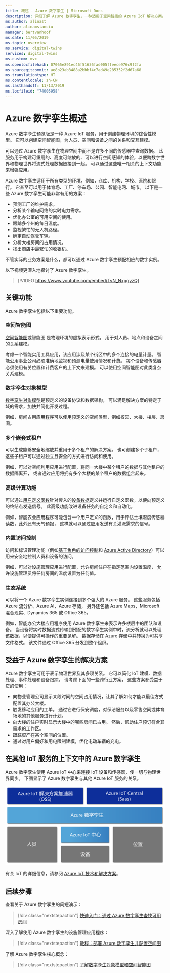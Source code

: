 ```yaml
---
title: 概述 - Azure 数字孪生 | Microsoft Docs
description: 详细了解 Azure 数字孪生，一种适用于空间智能的 Azure IoT 解决方案。
ms.author: alinast
author: alinamstanciu
manager: bertvanhoof
ms.date: 11/05/2019
ms.topic: overview
ms.service: digital-twins
services: digital-twins
ms.custom: mvc
ms.openlocfilehash: 07065e891ec46f51636fad005ffeece976c9f2fa
ms.sourcegitcommit: ae8b23ab3488a2bbbf4c7ad49e285352f2d67a68
ms.translationtype: HT
ms.contentlocale: zh-CN
ms.lasthandoff: 11/13/2019
ms.locfileid: "74005958"
---
```

# <a name="overview-of-azure-digital-twins"></a>Azure 数字孪生概述

Azure 数字孪生预览版是一种 Azure IoT 服务，用于创建物理环境的综合性模型。 它可以创建空间智能图，为人员、空间和设备之间的关系和交互建模。

可以通过 Azure 数字孪生在物理空间中而不是许多不同的传感器中查询数据。 此服务用于构建可重用的、高度可缩放的、可以进行空间感知的体验，以便跨数字世界和物理世界将流式处理数据链接到一起。 可以通过这些唯一相关的上下文功能来增强应用。 

Azure 数字孪生适用于所有类型的环境，例如，仓库、机构、学校、医院和银行。 它甚至可以用于体育场、工厂、停车场、公园、智能电网、城市。 以下是一些 Azure 数字孪生可能非常有用的方案：

- 预测工厂的维护需求。
- 分析某个输电网络的实时电力需求。
- 优化办公室的可用空间的使用。
- 跟踪多个州的每日温度。
- 监视繁忙的无人机路径。
- 确定自动驾驶车辆。
- 分析大楼房间的占用情况。
- 找出商店中最繁忙的收银机。

不管实际的业务方案是什么，都可以通过 Azure 数字孪生预配相应的数字实例。

以下视频更深入地探讨了 Azure 数字孪生。

> [!VIDEO https://www.youtube.com/embed/TvN_NxpgyzQ]

## <a name="key-capabilities"></a>关键功能

Azure 数字孪生包括以下重要功能。

### <a name="spatial-intelligence-graph"></a>空间智能图

[  空间智能图](./concepts-objectmodel-spatialgraph.md#spatial-intelligence-graph)或智能图  是物理环境的虚拟表示形式， 用于对人员、地点和设备之间的关系建模。

考虑一个智能实用工具应用，该应用涉及某个街区中的多个连接的电量计量。 智能公用事业公司必须准确地监视和预测电量使用情况和计费。 每个设备和传感器必须使用有关位置和计费客户的上下文来建模。 可以使用空间智能图对此类复杂关系建模。

### <a name="digital-twin-object-models"></a>数字孪生对象模型

[数字孪生对象模型](./concepts-objectmodel-spatialgraph.md#digital-twins-object-models)是预定义的设备协议和数据架构， 可以满足解决方案的特定于域的需求，加快并简化开发过程。

例如，房间占用应用程序可以使用预定义的空间类型，例如校园、大楼、楼层、房间。

### <a name="multiple-and-nested-tenants"></a>多个嵌套式租户

可以生成能够安全地缩放并重用于多个租户的解决方案。 也可创建多个子租户，这些子租户可以通过独立且安全的方式进行访问和使用。

例如，可以对空间利用应用进行配置，将同一大楼中某个租户的数据与其他租户的数据隔离开， 或者通过应用将拥有多个大楼的某个租户的数据组合起来。

### <a name="advanced-compute-capabilities"></a>高级计算功能

可以通过[用户定义函数](./concepts-user-defined-functions.md)针对传入的[设备数据](./concepts-device-ingress.md)定义并运行自定义函数，以便向预定义的终结点发送信号。 此高级功能改进设备任务的自定义和自动化。

例如，智能农业应用程序可能包含一个用户定义的函数，用于评估土壤湿度传感器读数，此外还有天气预报， 这样就可以通过应用发送有关灌溉需求的信号。

### <a name="built-in-access-control"></a>内置访问控制

访问和标识管理功能（例如[基于角色的访问控制](./security-role-based-access-control.md)和 [Azure Active Directory](./security-authenticating-apis.md)）可以用来安全地控制人员和设备的访问。

例如，可以对设施管理应用进行配置，允许房间住户在指定范围内设置温度， 允许设施管理员将任何房间的温度设置为任何值。

### <a name="ecosystem"></a>生态系统

可以将一个 Azure 数字孪生实例连接到多个强大的 Azure 服务。 这些服务包括 Azure 流分析、Azure AI、Azure 存储， 另外还包括 Azure Maps、Microsoft 混合现实、Dynamics 365 或 Office 365。

例如，智能办公大楼应用程序使用 Azure 数字孪生来表示许多楼层中的团队和设备。 当设备将实时数据流式传输到预配的数字孪生实例中时，流分析就可以处理该数据，以便提供可操作的重要见解。 数据存储在 Azure 存储中并转换为可共享文件格式。 该文件通过 Office 365 分发到整个组织。

## <a name="solutions-that-benefit-from-azure-digital-twins"></a>受益于 Azure 数字孪生的解决方案

Azure 数字孪生可用于表示物理世界及其多项关系。 它可以简化 IoT 建模、数据处理、事件处理和设备跟踪。 请考虑下面的一些跨行业方案， 这些方案都受益于它的使用：

* 向物业管理公司显示某段时间的空间占用情况，让其了解如何才能以最佳方式配置其办公大楼。
* 触发移动应用的工单。 通过它进行保安调度，对保洁服务以及零售空间或体育场地的其他服务进行计划。
* 向大楼的住户实时显示大楼中的哪些房间已占用。 然后，帮助住户预订符合其需求的工作区。
* 跟踪资产在某个空间的位置。
* 通过对用户偏好和用电限制建模，优化电动车辆的充电。

## <a name="azure-digital-twins-in-the-context-of-other-iot-services"></a>在其他 IoT 服务的上下文中的 Azure 数字孪生

Azure 数字孪生使用 Azure IoT 中心来连接 IoT 设备和传感器，使一切与物理世界同步。 下图显示了 Azure 数字孪生与其他 Azure IoT 服务的关系。

[![Azure 数字孪生是构建于 Azure IoT 中心之上的服务](media/overview/azure-digital-twins-in-iot-ecosystem.png)](media/overview/azure-digital-twins-in-iot-ecosystem.png#lightbox)

有关 IoT 的详细信息，请参阅 [Azure IoT 技术和解决方案](../iot-fundamentals/iot-services-and-technologies.md)。

## <a name="next-steps"></a>后续步骤

查看关于 Azure 数字孪生的简短演示：

>[!div class="nextstepaction"]
>[快速入门：通过 Azure 数字孪生查找可用房间](./quickstart-view-occupancy-dotnet.md)

深入了解使用 Azure 数字孪生的设施管理应用程序：

>[!div class="nextstepaction"]
>[教程：部署 Azure 数字孪生并配置空间图](./tutorial-facilities-setup.md)

了解 Azure 数字孪生核心概念：

>[!div class="nextstepaction"]
>[了解数字孪生对象模型和空间智能图](./concepts-objectmodel-spatialgraph.md)